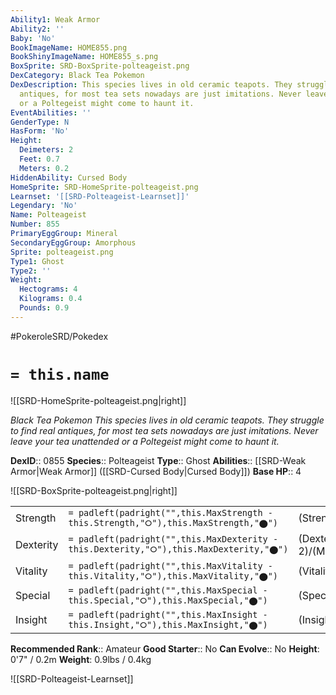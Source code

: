 ```yaml
---
Ability1: Weak Armor
Ability2: ''
Baby: 'No'
BookImageName: HOME855.png
BookShinyImageName: HOME855_s.png
BoxSprite: SRD-BoxSprite-polteageist.png
DexCategory: Black Tea Pokemon
DexDescription: This species lives in old ceramic teapots. They struggle to find real
  antiques, for most tea sets nowadays are just imitations. Never leave your tea unattended
  or a Poltegeist might come to haunt it.
EventAbilities: ''
GenderType: N
HasForm: 'No'
Height:
  Deimeters: 2
  Feet: 0.7
  Meters: 0.2
HiddenAbility: Cursed Body
HomeSprite: SRD-HomeSprite-polteageist.png
Learnset: '[[SRD-Polteageist-Learnset]]'
Legendary: 'No'
Name: Polteageist
Number: 855
PrimaryEggGroup: Mineral
SecondaryEggGroup: Amorphous
Sprite: polteageist.png
Type1: Ghost
Type2: ''
Weight:
  Hectograms: 4
  Kilograms: 0.4
  Pounds: 0.9
---
```


#PokeroleSRD/Pokedex

# `= this.name`

![[SRD-HomeSprite-polteageist.png|right]]

*Black Tea Pokemon*
*This species lives in old ceramic teapots. They struggle to find real antiques, for most tea sets nowadays are just imitations. Never leave your tea unattended or a Poltegeist might come to haunt it.*

**DexID**:: 0855
**Species**:: Polteageist
**Type**:: Ghost
**Abilities**:: [[SRD-Weak Armor|Weak Armor]] ([[SRD-Cursed Body|Cursed Body]])
**Base HP**:: 4

![[SRD-BoxSprite-polteageist.png|right]]

|           |                                                                                        |                                          |
| --------- | -------------------------------------------------------------------------------------- | ---------------------------------------- |
| Strength  | `= padleft(padright("",this.MaxStrength - this.Strength,"⭘"),this.MaxStrength,"⬤")`    | (Strength::2)/(MaxStrength::4)   |
| Dexterity | `= padleft(padright("",this.MaxDexterity - this.Dexterity,"⭘"),this.MaxDexterity,"⬤")` | (Dexterity:: 2)/(MaxDexterity::5) |
| Vitality  | `= padleft(padright("",this.MaxVitality - this.Vitality,"⭘"),this.MaxVitality,"⬤")`    | (Vitality::2)/(MaxVitality::4)   |
| Special   | `= padleft(padright("",this.MaxSpecial - this.Special,"⭘"),this.MaxSpecial,"⬤")`       | (Special::3)/(MaxSpecial::7)     |
| Insight   | `= padleft(padright("",this.MaxInsight - this.Insight,"⭘"),this.MaxInsight,"⬤")`       | (Insight::3)/(MaxInsight::6)     |

**Recommended Rank**:: Amateur
**Good Starter**:: No
**Can Evolve**:: No
**Height**: 0'7" / 0.2m
**Weight**: 0.9lbs / 0.4kg

![[SRD-Polteageist-Learnset]]